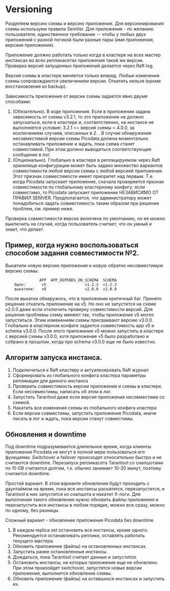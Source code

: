 # Versioning

Разделяем версию схемы и версию приложения. Для версионирования схемы используем правила SemVer. Для приложения - по желанию пользователя, единственное требование -- чтобы у любых двух приложений с разной логикой были разные пары (имя приложения, версиия приложения).

Приложение должно работать только когда в кластере на всех мастер инстансах во всех репликасетах приложения такой же версии. Проверка версий запущенных приложений делается через Raft log.

Версия схемы в кластере меняется только вперед. Любые изменения схемы сопровождаются увеличением версии. Откатить нельзя (кроме восстановления из backup).

Зависимость приложения от версии схемы задается явно двумя способами:

1. (Обязательно). В коде приложения. Если в приложении задана зависимость от схемы v3.2.1, то это приложение не должно запускаться, если в кластере и, соответственно, на инстансе не выполняется уcловие: 3.2.1 <= версия схемы < 4.0.0, за исключением случаев, описанных в 2. . В случае обнаружeния несовместимой версии схемы Picodata должна моментально останавливать приложение и ждать, пока схема станет совместимой. При этом должно выводиться соответствующее сообщение в лог.
2. (Опционально). Глобально в кластере в реплицируемом через Raft хранилище конфигурации может быть задано множество вариантов совместимости любой версии схемы с любой версией приложения. Этот признак совместимости имеет приоритет над первым. Т.е. когда Picodata запускает приложение, сначала проверяется признак совместимости по глобальному кластерному конфигу: если совместимо, то Picodata запускает приложение НЕЗАВИСИМО ОТ ПРАВИЛ SEMVER. Предполагается, что администратору может понадобиться задать совместимость таким образом при решении проблем, см. пример ниже.

Проверка совместимости версих включена по умолчанию, но ее можно выключить на случай, когда пользователь считает, что он умный и знает, что делает.

## Пример, когда нужно воспользоваться способом задания совместимости №2.

Выкатили новую версию приложения и новую обратно несовместимую версию схемы:

```
               APP  APP_DEPENDS_ON_SCHEMA  SCHEMA
    было:       v5                 v1.2.3  v1.2.3
    выкатили:   v6                 v2.0.0  v2.0.0
```

После выкатки обнаружось, что в приложении критичный баг. Принято решение откатить приложение на v5. Но оно не запустится на схеме v2.0.0 даже если отключить проверку совместимости версий. Для решения проблемы схему меняют так, чтобы приложение v5 могло запуститься. Этим изменениям схемы присваивают версию v3.0.0. Глобально в кластерном конфиге задается совместимость app v5 и schema v3.0.0. После этого приложение v5 можно запустить в кластере с версией схемы v3.0.0, хотя приложение v5 было разработано и собрано в прошлом, когда про schema v3.0.0 еще не было известно.

## Алгоритм запуска инстанса.
1. Подключиться к Raft кластеру и актуализировать Raft журнал
1. Сформировать из глобального конфига кластера параметры репликации для данного инстанса
1. Проверить совместимость версии приложения и схемы в кластере. Если несовместимы, написать об этом в лог.
1. Запустить Tarantool даже если версия приложения несовместима со схемой.
1. Накатить все изменения схемы из глобального конфига кластера
1. Если версии совместимы, запустить приложение Picodata, иначе писать в лог и ждать, пока версии станут совместимы.

## Обновления и downtime

Под downtime подразумевается длительное время, когда клиенты приложения Picodata не могут в полной мере пользоваться его функциями. Switchover и failover происходят относительно быстро и не считаются downtime. Перезапуск репликасета Tarantool со снапшотами по 10 GB считается долгим, т.к. обычно занимает 10-20 минут, поэтому считается downtime.

Простой вариант. В этом варианте обновления будут проходить с даунтаймом на время, пока все инстансы раскатятся, перезапустятся, и Tarantool в них запустится из снапшота и накатит X-логи. Для выполнения такого обновления нужно обновить файлы приложения и перезапустить все инстансы в любом порядке, можно все сразу, можно по одному, без разницы.

Сложный вариант - обновление приложения Picodata без downtime.
1. В каждом replica set остановить все инстансы, кроме одного. Рекомендуется останавливать реплики, оставлять работать текущего мастера.
1. Обновить приложение (файлы) на остановленных инстансах.
1. Запустить ранее остановленные инстансы.
1. Дождаться, пока Tarantool считает данные и запустится.
1. Остановить инстансы, на которых приложение еще не обновлено. При этом произойдет switchover, запустятся новые версии приложения, выполнится обновление схемы.
1. Обновить приложение (файлы) на оставшихся инстансах и запустить их.